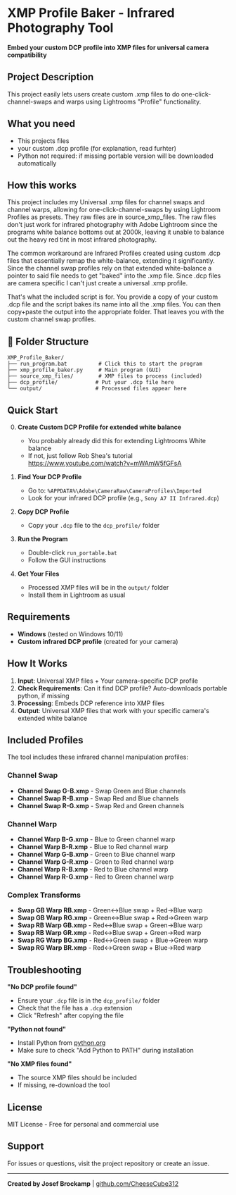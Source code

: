 # XMP Profile Baker - Infrared Photography Tool

**Embed your custom DCP profile into XMP files for universal camera compatibility**

## Project Description

This project easily lets users create custom .xmp files to do one-click-channel-swaps and warps using Lightrooms "Profile" functionality.

## What you need

- This projects files
- your custom .dcp profile (for explanation, read furhter)
- Python not required: if missing portable version will be downloaded automatically

## How this works

This project includes my Universal .xmp files for channel swaps and channel warps, allowing for one-click-channel-swaps by using Lightroom Profiles as presets. They raw files are in source_xmp_files. The raw files don't just work for infrared photography with Adobe Lightroom since the programs white balance bottoms out at 2000k, leaving it unable to balance out the heavy red tint in most infrared photography. 

The common workaround are Infrared Profiles created using custom .dcp files that essentially remap the white-balance, extending it significantly. Since the channel swap profiles rely on that extended white-balance a pointer to said file needs to get "baked" into the .xmp file. Since .dcp files are camera specific I can't just create a universal .xmp profile.

That's what the included script is for. You provide a copy of your custom .dcp file and the script bakes its name into all the .xmp files. You can then copy+paste the output into the appropriate folder. That leaves you with the custom channel swap profiles.

## 📁 Folder Structure

```
XMP_Profile_Baker/
├── run_program.bat          # Click this to start the program
├── xmp_profile_baker.py     # Main program (GUI)
├── source_xmp_files/        # XMP files to process (included)
├── dcp_profile/            # Put your .dcp file here
└── output/                 # Processed files appear here
```

## Quick Start

0. **Create Custom DCP Profile for extended white balance**
   - You probably already did this for extending Lightrooms White balance
   - If not, just follow Rob Shea's tutorial https://www.youtube.com/watch?v=mWAmW5fGFsA

1. **Find Your DCP Profile**
   - Go to: `%APPDATA%\Adobe\CameraRaw\CameraProfiles\Imported`
   - Look for your infrared DCP profile (e.g., `Sony A7 II Infrared.dcp`)

2. **Copy DCP Profile**
   - Copy your `.dcp` file to the `dcp_profile/` folder

3. **Run the Program**
   - Double-click `run_portable.bat`
   - Follow the GUI instructions

4. **Get Your Files**
   - Processed XMP files will be in the `output/` folder
   - Install them in Lightroom as usual

## Requirements

- **Windows** (tested on Windows 10/11)
- **Custom infrared DCP profile** (created for your camera)

## How It Works

1. **Input**: Universal XMP files + Your camera-specific DCP profile
2. **Check Requirements**: Can it find DCP profile? Auto-downloads portable python, if missing
2. **Processing**: Embeds DCP reference into XMP files
3. **Output**: Universal XMP files that work with your specific camera's extended white balance

## Included Profiles

The tool includes these infrared channel manipulation profiles:

### Channel Swap
- **Channel Swap G-B.xmp** - Swap Green and Blue channels
- **Channel Swap R-B.xmp** - Swap Red and Blue channels
- **Channel Swap R-G.xmp** - Swap Red and Green channels

### Channel Warp
- **Channel Warp B-G.xmp** - Blue to Green channel warp
- **Channel Warp B-R.xmp** - Blue to Red channel warp  
- **Channel Warp G-B.xmp** - Green to Blue channel warp
- **Channel Warp G-R.xmp** - Green to Red channel warp
- **Channel Warp R-B.xmp** - Red to Blue channel warp
- **Channel Warp R-G.xmp** - Red to Green channel warp

### Complex Transforms
- **Swap GB Warp RB.xmp** - Green↔Blue swap + Red→Blue warp
- **Swap GB Warp RG.xmp** - Green↔Blue swap + Red→Green warp
- **Swap RB Warp GB.xmp** - Red↔Blue swap + Green→Blue warp
- **Swap RB Warp GR.xmp** - Red↔Blue swap + Green→Red warp
- **Swap RG Warp BG.xmp** - Red↔Green swap + Blue→Green warp
- **Swap RG Warp BR.xmp** - Red↔Green swap + Blue→Red warp


## Troubleshooting

**"No DCP profile found"**
- Ensure your `.dcp` file is in the `dcp_profile/` folder
- Check that the file has a `.dcp` extension
- Click "Refresh" after copying the file

**"Python not found"**
- Install Python from [python.org](https://python.org)
- Make sure to check "Add Python to PATH" during installation

**"No XMP files found"**
- The source XMP files should be included
- If missing, re-download the tool

## License

MIT License - Free for personal and commercial use

## Support

For issues or questions, visit the project repository or create an issue.

---

**Created by Josef Brockamp** | [github.com/CheeseCube312](https://github.com/CheeseCube312)